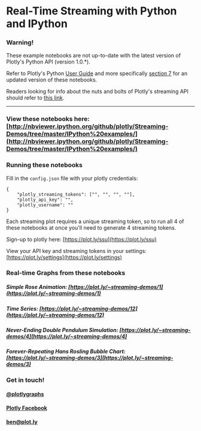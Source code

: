 # Real-Time Streaming with Python and IPython

### Warning!

These example notebooks are not up-to-date with the latest version of Plotly's
Python API (version 1.0.\*). 

Refer to Plotly's Python [User Guide](http://nbviewer.ipython.org/github/plotly/python-user-guide/blob/master/s00_homepage/s00_homepage.ipynb) 
and more specifically [section 7](http://nbviewer.ipython.org/github/plotly/python-user-guide/blob/master/s7_streaming/s7_streaming.ipynb)
for an updated version of these notebooks.

Readers looking for info about the nuts and bolts of Plotly's streaming API
should refer to [this link](https://plot.ly/streaming/).

*****


### View these notebooks here: [http://nbviewer.ipython.org/github/plotly/Streaming-Demos/tree/master/IPython%20examples/](http://nbviewer.ipython.org/github/plotly/Streaming-Demos/tree/master/IPython%20examples/)

### Running these notebooks
Fill in the `config.json` file with your plotly credentials:
```
{
    "plotly_streaming_tokens": ["", "", "", ""],
    "plotly_api_key": "",
    "plotly_username": ""
}
```

Each streaming plot requires a unique streaming token, so to run all 4 of these notebooks at once you'll need to generate 4 streaming tokens.

Sign-up to plotly here: [https://plot.ly/ssu](https://plot.ly/ssu)

View your API key and streaming tokens in your settings: [https://plot.ly/settings](https://plot.ly/settings)

### Real-time Graphs from these notebooks
##### Simple Rose Animation: [https://plot.ly/~streaming-demos/1](https://plot.ly/~streaming-demos/1)
##### Time Series: [https://plot.ly/~streaming-demos/12](https://plot.ly/~streaming-demos/12) 
##### Never-Ending Double Pendulum Simulation: [https://plot.ly/~streaming-demos/4](https://plot.ly/~streaming-demos/4)
##### Forever-Repeating Hans Rosling Bubble Chart: [https://plot.ly/~streaming-demos/3](https://plot.ly/~streaming-demos/3)


### Get in touch!
#### [@plotlygraphs](https://twitter.com/plotlygraphs)
#### [Plotly Facebook](https://facebook.com/plotly)
#### <ben@plot.ly>
